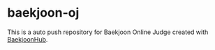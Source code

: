 # baekjoon-oj
This is a auto push repository for Baekjoon Online Judge created with [BaekjoonHub](https://github.com/BaekjoonHub/BaekjoonHub).
